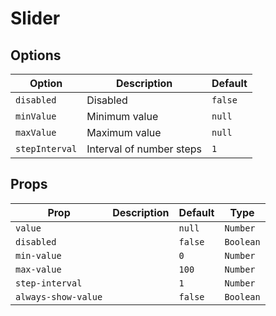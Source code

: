 # Slider

## Options

| Option         | Description              | Default |
| -------------- | ------------------------ | ------- |
| `disabled`     | Disabled                 | `false` |
| `minValue`     | Minimum value            | `null`  |
| `maxValue`     | Maximum value            | `null`  |
| `stepInterval` | Interval of number steps | `1`     |

## Props

| Prop                | Description | Default | Type      |
| ------------------- | ----------- | ------- | --------- |
| `value`             |             | `null`  | `Number`  |
| `disabled`          |             | `false` | `Boolean` |
| `min-value`         |             | `0`     | `Number`  |
| `max-value`         |             | `100`   | `Number`  |
| `step-interval`     |             | `1`     | `Number`  |
| `always-show-value` |             | `false` | `Boolean` |
